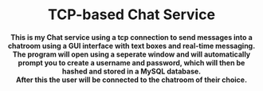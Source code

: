 <h1 align="center">TCP-based Chat Service</h1>
<h4 align="center">This is my Chat service using a tcp connection to send messages into a chatroom using a GUI interface with text boxes and real-time messaging.<br>
The program will open using a seperate window and will automatically prompt you to create a username and password, which will then be hashed and stored in a MySQL database.<br>
After this the user will be connected to the chatroom of their choice.
</h4>